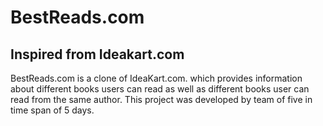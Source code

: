 <h1>BestReads.com</h1><h2>Inspired from Ideakart.com</h2>
BestReads.com is a clone of IdeaKart.com. which provides information about different books users can read as well as different books user can read from the same author. This project was developed by team of five in time span of 5 days.
